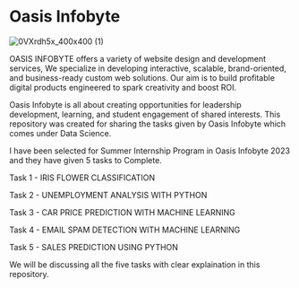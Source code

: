 # Oasis Infobyte

![0VXrdh5x_400x400 (1)](https://user-images.githubusercontent.com/118047264/227704433-aa1dbe96-67c2-486f-835d-48e61490d82b.jpg)

OASIS INFOBYTE offers a variety of website design and development services, We specialize in developing interactive, scalable, brand-oriented, and business-ready custom web solutions. Our aim is to build profitable digital products engineered to spark creativity and boost ROI.

Oasis Infobyte is all about creating opportunities for leadership development, learning, and student engagement of shared interests. This repository was created for sharing the tasks given by Oasis Infobyte which comes under Data Science.

I have been selected for Summer Internship Program in Oasis Infobyte 2023 and they have given 5 tasks to Complete.

Task 1 - IRIS FLOWER CLASSIFICATION

Task 2 - UNEMPLOYMENT ANALYSIS WITH PYTHON

Task 3 - CAR PRICE PREDICTION WITH MACHINE LEARNING

Task 4 - EMAIL SPAM DETECTION WITH MACHINE LEARNING

Task 5 - SALES PREDICTION USING PYTHON

We will be discussing all the five tasks with clear explaination in this repository.
